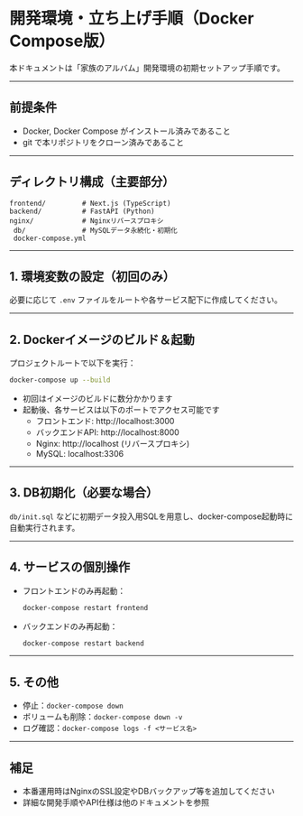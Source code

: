 # 開発環境・立ち上げ手順（Docker Compose版）

本ドキュメントは「家族のアルバム」開発環境の初期セットアップ手順です。

---

## 前提条件
- Docker, Docker Compose がインストール済みであること
- git で本リポジトリをクローン済みであること

---

## ディレクトリ構成（主要部分）

```
frontend/         # Next.js (TypeScript)
backend/          # FastAPI (Python)
nginx/            # Nginxリバースプロキシ
 db/              # MySQLデータ永続化・初期化
 docker-compose.yml
```

---

## 1. 環境変数の設定（初回のみ）

必要に応じて `.env` ファイルをルートや各サービス配下に作成してください。

---

## 2. Dockerイメージのビルド＆起動

プロジェクトルートで以下を実行：

```sh
docker-compose up --build
```

- 初回はイメージのビルドに数分かかります
- 起動後、各サービスは以下のポートでアクセス可能です
  - フロントエンド: http://localhost:3000
  - バックエンドAPI: http://localhost:8000
  - Nginx: http://localhost (リバースプロキシ)
  - MySQL: localhost:3306

---

## 3. DB初期化（必要な場合）

`db/init.sql` などに初期データ投入用SQLを用意し、docker-compose起動時に自動実行されます。

---

## 4. サービスの個別操作

- フロントエンドのみ再起動：
  ```sh
  docker-compose restart frontend
  ```
- バックエンドのみ再起動：
  ```sh
  docker-compose restart backend
  ```

---

## 5. その他
- 停止：`docker-compose down`
- ボリュームも削除：`docker-compose down -v`
- ログ確認：`docker-compose logs -f <サービス名>`

---

## 補足
- 本番運用時はNginxのSSL設定やDBバックアップ等を追加してください
- 詳細な開発手順やAPI仕様は他のドキュメントを参照
